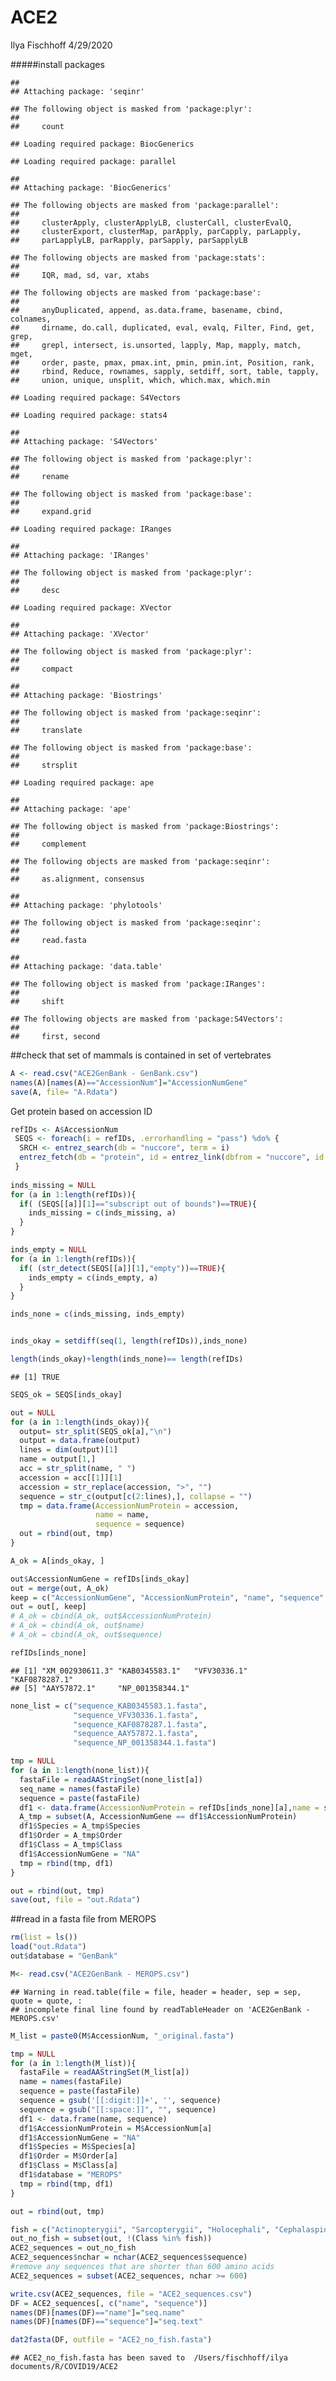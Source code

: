 ACE2
================
Ilya Fischhoff
4/29/2020

\#\#\#\#\#install packages

    ## 
    ## Attaching package: 'seqinr'

    ## The following object is masked from 'package:plyr':
    ## 
    ##     count

    ## Loading required package: BiocGenerics

    ## Loading required package: parallel

    ## 
    ## Attaching package: 'BiocGenerics'

    ## The following objects are masked from 'package:parallel':
    ## 
    ##     clusterApply, clusterApplyLB, clusterCall, clusterEvalQ,
    ##     clusterExport, clusterMap, parApply, parCapply, parLapply,
    ##     parLapplyLB, parRapply, parSapply, parSapplyLB

    ## The following objects are masked from 'package:stats':
    ## 
    ##     IQR, mad, sd, var, xtabs

    ## The following objects are masked from 'package:base':
    ## 
    ##     anyDuplicated, append, as.data.frame, basename, cbind, colnames,
    ##     dirname, do.call, duplicated, eval, evalq, Filter, Find, get, grep,
    ##     grepl, intersect, is.unsorted, lapply, Map, mapply, match, mget,
    ##     order, paste, pmax, pmax.int, pmin, pmin.int, Position, rank,
    ##     rbind, Reduce, rownames, sapply, setdiff, sort, table, tapply,
    ##     union, unique, unsplit, which, which.max, which.min

    ## Loading required package: S4Vectors

    ## Loading required package: stats4

    ## 
    ## Attaching package: 'S4Vectors'

    ## The following object is masked from 'package:plyr':
    ## 
    ##     rename

    ## The following object is masked from 'package:base':
    ## 
    ##     expand.grid

    ## Loading required package: IRanges

    ## 
    ## Attaching package: 'IRanges'

    ## The following object is masked from 'package:plyr':
    ## 
    ##     desc

    ## Loading required package: XVector

    ## 
    ## Attaching package: 'XVector'

    ## The following object is masked from 'package:plyr':
    ## 
    ##     compact

    ## 
    ## Attaching package: 'Biostrings'

    ## The following object is masked from 'package:seqinr':
    ## 
    ##     translate

    ## The following object is masked from 'package:base':
    ## 
    ##     strsplit

    ## Loading required package: ape

    ## 
    ## Attaching package: 'ape'

    ## The following object is masked from 'package:Biostrings':
    ## 
    ##     complement

    ## The following objects are masked from 'package:seqinr':
    ## 
    ##     as.alignment, consensus

    ## 
    ## Attaching package: 'phylotools'

    ## The following object is masked from 'package:seqinr':
    ## 
    ##     read.fasta

    ## 
    ## Attaching package: 'data.table'

    ## The following object is masked from 'package:IRanges':
    ## 
    ##     shift

    ## The following objects are masked from 'package:S4Vectors':
    ## 
    ##     first, second

\#\#check that set of mammals is contained in set of vertebrates

``` r
A <- read.csv("ACE2GenBank - GenBank.csv")
names(A)[names(A)=="AccessionNum"]="AccessionNumGene"
save(A, file= "A.Rdata")
```

Get protein based on accession ID

``` r
refIDs <- A$AccessionNum
 SEQS <- foreach(i = refIDs, .errorhandling = "pass") %do% {
  SRCH <- entrez_search(db = "nuccore", term = i)
  entrez_fetch(db = "protein", id = entrez_link(dbfrom = "nuccore", id = SRCH[[1]], db = "protein")$links[[1]], rettype = "fasta")
 }
 
inds_missing = NULL
for (a in 1:length(refIDs)){
  if( (SEQS[[a]][1]=="subscript out of bounds")==TRUE){
    inds_missing = c(inds_missing, a)
  }
} 

inds_empty = NULL
for (a in 1:length(refIDs)){
  if( (str_detect(SEQS[[a]][1],"empty"))==TRUE){
    inds_empty = c(inds_empty, a)
  }
} 

inds_none = c(inds_missing, inds_empty)


inds_okay = setdiff(seq(1, length(refIDs)),inds_none)

length(inds_okay)+length(inds_none)== length(refIDs)
```

    ## [1] TRUE

``` r
SEQS_ok = SEQS[inds_okay]

out = NULL
for (a in 1:length(inds_okay)){
  output= str_split(SEQS_ok[a],"\n")
  output = data.frame(output)
  lines = dim(output)[1]
  name = output[1,]
  acc = str_split(name, " ")
  accession = acc[[1]][1]
  accession = str_replace(accession, ">", "")
  sequence = str_c(output[c(2:lines),], collapse = "")
  tmp = data.frame(AccessionNumProtein = accession,
                   name = name,
                   sequence = sequence)
  out = rbind(out, tmp)
}

A_ok = A[inds_okay, ]

out$AccessionNumGene = refIDs[inds_okay]
out = merge(out, A_ok)
keep = c("AccessionNumGene", "AccessionNumProtein", "name", "sequence" ,  "Species" , "Order", "Class")
out = out[, keep]
# A_ok = cbind(A_ok, out$AccessionNumProtein)
# A_ok = cbind(A_ok, out$name)
# A_ok = cbind(A_ok, out$sequence)

refIDs[inds_none]
```

    ## [1] "XM_002930611.3" "KAB0345583.1"   "VFV30336.1"     "KAF0878287.1"  
    ## [5] "AAY57872.1"     "NP_001358344.1"

``` r
none_list = c("sequence_KAB0345583.1.fasta",
              "sequence_VFV30336.1.fasta",
              "sequence_KAF0878287.1.fasta",
              "sequence_AAY57872.1.fasta",
              "sequence_NP_001358344.1.fasta")

tmp = NULL
for (a in 1:length(none_list)){
  fastaFile = readAAStringSet(none_list[a])
  seq_name = names(fastaFile)
  sequence = paste(fastaFile)
  df1 <- data.frame(AccessionNumProtein = refIDs[inds_none][a],name = seq_name, sequence)
  A_tmp = subset(A, AccessionNumGene == df1$AccessionNumProtein)
  df1$Species = A_tmp$Species
  df1$Order = A_tmp$Order
  df1$Class = A_tmp$Class
  df1$AccessionNumGene = "NA"
  tmp = rbind(tmp, df1)
}

out = rbind(out, tmp)
save(out, file = "out.Rdata")
```

\#\#read in a fasta file from MEROPS

``` r
rm(list = ls())
load("out.Rdata")
out$database = "GenBank"

M<- read.csv("ACE2GenBank - MEROPS.csv")
```

    ## Warning in read.table(file = file, header = header, sep = sep, quote = quote, :
    ## incomplete final line found by readTableHeader on 'ACE2GenBank - MEROPS.csv'

``` r
M_list = paste0(M$AccessionNum, "_original.fasta")

tmp = NULL
for (a in 1:length(M_list)){
  fastaFile = readAAStringSet(M_list[a])
  name = names(fastaFile)
  sequence = paste(fastaFile)
  sequence = gsub('[[:digit:]]+', '', sequence)
  sequence = gsub("[[:space:]]", "", sequence)
  df1 <- data.frame(name, sequence)
  df1$AccessionNumProtein = M$AccessionNum[a]
  df1$AccessionNumGene = "NA"
  df1$Species = M$Species[a]
  df1$Order = M$Order[a]
  df1$Class = M$Class[a]
  df1$database = "MEROPS"
  tmp = rbind(tmp, df1)
}

out = rbind(out, tmp)

fish = c("Actinopterygii", "Sarcopterygii", "Holocephali", "Cephalaspidomorphi", "Elasmobranchii")
out_no_fish = subset(out, !(Class %in% fish))
ACE2_sequences = out_no_fish
ACE2_sequences$nchar = nchar(ACE2_sequences$sequence)
#remove any sequences that are shorter than 600 amino acids
ACE2_sequences = subset(ACE2_sequences, nchar >= 600)

write.csv(ACE2_sequences, file = "ACE2_sequences.csv")
DF = ACE2_sequences[, c("name", "sequence")]
names(DF)[names(DF)=="name"]="seq.name"
names(DF)[names(DF)=="sequence"]="seq.text"

dat2fasta(DF, outfile = "ACE2_no_fish.fasta")
```

    ## ACE2_no_fish.fasta has been saved to  /Users/fischhoff/ilya documents/R/COVID19/ACE2

